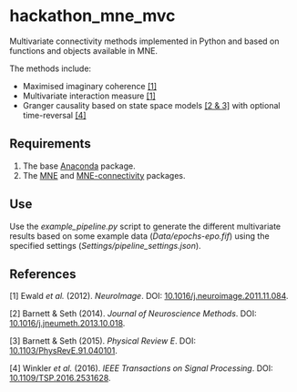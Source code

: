 # hackathon_mne_mvc
Multivariate connectivity methods implemented in Python and based on functions and objects available in MNE.

The methods include:
- Maximised imaginary coherence [[1]](#References)
- Multivariate interaction measure [[1]](#References)
- Granger causality based on state space models [[2 & 3]](#References) with optional time-reversal [[4]](#References)

## Requirements
1. The base [Anaconda](https://www.anaconda.com/) package.
2. The [MNE](https://mne.tools/stable/index.html) and [MNE-connectivity](https://mne.tools/mne-connectivity/stable/index.html) packages.

## Use
Use the _example_pipeline.py_ script to generate the different multivariate results based on some example data (_Data/epochs-epo.fif_) using the specified settings (_Settings/pipeline_settings.json_).

## References
[1] Ewald _et al._ (2012). _NeuroImage_. DOI: [10.1016/j.neuroimage.2011.11.084](https://doi.org/10.1016/j.neuroimage.2011.11.084).

[2] Barnett & Seth (2014). _Journal of Neuroscience Methods_. DOI: [10.1016/j.jneumeth.2013.10.018](https://doi.org/10.1016/j.jneumeth.2013.10.018).

[3] Barnett & Seth (2015). _Physical Review E_. DOI: [10.1103/PhysRevE.91.040101](https://doi.org/10.1103/PhysRevE.91.040101).

[4] Winkler _et al._ (2016). _IEEE Transactions on Signal Processing_. DOI: [10.1109/TSP.2016.2531628](https://doi.org/10.1109/TSP.2016.2531628).
